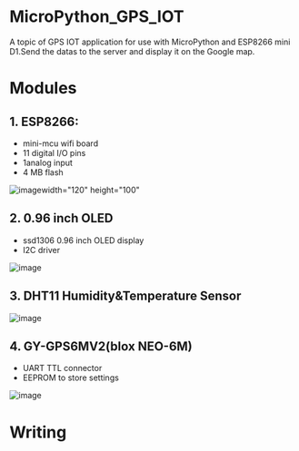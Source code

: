 # MicroPython_GPS_IOT
A topic of GPS IOT application for use with MicroPython and ESP8266 mini D1.Send the datas to the server and display it on the Google map.
# Modules
## 1. ESP8266:
  * mini-mcu wifi board
  * 11 digital I/O pins
  * 1analog input
  * 4 MB flash
  
  ![image](https://user-images.githubusercontent.com/63340820/149464356-5e10162b-1b92-4701-b343-c4300a6a9824.png)width="120" height="100"
 
## 2. 0.96 inch OLED
  * ssd1306 0.96 inch OLED display
  * I2C driver
  
  ![image](https://user-images.githubusercontent.com/63340820/149467712-d794934c-0668-40f0-80a0-8d5e81810b48.png)
 
## 3. DHT11 Humidity&Temperature Sensor
  
  ![image](https://user-images.githubusercontent.com/63340820/149466127-64425eb8-e333-41c9-a9fb-04b791c0aeb0.png)
 
## 4. GY-GPS6MV2(blox NEO-6M)
  * UART TTL connector
  * EEPROM to store settings
  
  ![image](https://user-images.githubusercontent.com/63340820/149466806-988e36ae-f8bc-4897-a774-3e369ae7b832.png)

# Writing
